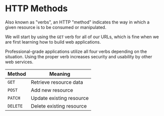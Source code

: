 # HTTP Methods

Also known as "verbs", an HTTP "method" indicates the way in which
a given resource is to be consumed or manipulated.

We will start by using the `GET` verb for all of our URLs, which is fine
when we are first learning how to build web applications.  

Professional-grade
applications utilize all four verbs depending on the situation.  Using
the proper verb increases security and usability by other web services.


|Method|Meaning|
|------|-------|
|`GET`|Retrieve resource data|    
|`POST`|Add new resource|    
|`PATCH`|Update existing resource|    
|`DELETE`|Delete existing resource|
